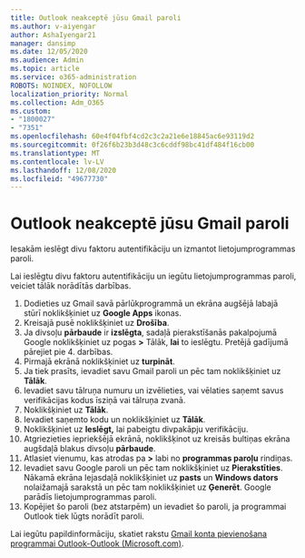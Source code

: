 ```yaml
---
title: Outlook neakceptē jūsu Gmail paroli
ms.author: v-aiyengar
author: AshaIyengar21
manager: dansimp
ms.date: 12/05/2020
ms.audience: Admin
ms.topic: article
ms.service: o365-administration
ROBOTS: NOINDEX, NOFOLLOW
localization_priority: Normal
ms.collection: Adm_O365
ms.custom:
- "1800027"
- "7351"
ms.openlocfilehash: 60e4f04fbf4cd2c3c2a21e6e18845ac6e93119d2
ms.sourcegitcommit: 0f26f6b23b3d48c3c6cddf98bc41df484f16cb00
ms.translationtype: MT
ms.contentlocale: lv-LV
ms.lasthandoff: 12/08/2020
ms.locfileid: "49677730"
---
```

# <a name="outlook-wont-accept-your-gmail-password"></a>Outlook neakceptē jūsu Gmail paroli

Iesakām ieslēgt divu faktoru autentifikāciju un izmantot lietojumprogrammas paroli.

Lai ieslēgtu divu faktoru autentifikāciju un iegūtu lietojumprogrammas paroli, veiciet tālāk norādītās darbības.

1. Dodieties uz Gmail savā pārlūkprogrammā un ekrāna augšējā labajā stūrī noklikšķiniet uz **Google Apps** ikonas.
1. Kreisajā pusē noklikšķiniet uz **Drošība**.
1. Ja divsoļu **pārbaude** ir **izslēgta**, sadaļā pierakstīšanās pakalpojumā Google noklikšķiniet uz pogas **>** Tālāk, **lai** to ieslēgtu.  Pretējā gadījumā pārejiet pie 4. darbības.
1. Pirmajā ekrānā noklikšķiniet uz **turpināt**.
1. Ja tiek prasīts, ievadiet savu Gmail paroli un pēc tam noklikšķiniet uz **Tālāk**.
1. Ievadiet savu tālruņa numuru un izvēlieties, vai vēlaties saņemt savus verifikācijas kodus īsziņā vai tālruņa zvanā.
1. Noklikšķiniet uz **Tālāk**.
1. Ievadiet saņemto kodu un noklikšķiniet uz **Tālāk**.
1. Noklikšķiniet uz **Ieslēgt,** lai pabeigtu divpakāpju verifikāciju.
1. Atgriezieties iepriekšējā ekrānā, noklikšķinot uz kreisās bultiņas ekrāna augšdaļā blakus divsoļu **pārbaude**.
1. Atlasiet vienumu, kas atrodas pa **>** labi no **programmas paroļu** rindiņas.
1. Ievadiet savu Google paroli un pēc tam noklikšķiniet uz **Pierakstīties**. Nākamā ekrāna lejasdaļā noklikšķiniet uz **pasts** un **Windows dators** nolaižamajā sarakstā un pēc tam noklikšķiniet uz **Ģenerēt**.
Google parādīs lietojumprogrammas paroli. 
13. Kopējiet šo paroli (bez atstarpēm) un ievadiet šo paroli, ja programmai Outlook tiek lūgts norādīt paroli.

Lai iegūtu papildinformāciju, skatiet rakstu [Gmail konta pievienošana programmai Outlook-Outlook (Microsoft.com)](https://support.microsoft.com/office/add-a-gmail-account-to-outlook-70191667-9c52-4581-990e-e30318c2c081).
